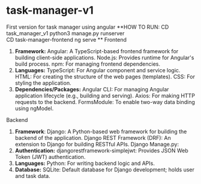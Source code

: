 # task-manager-v1
First version for task manager using angular
**HOW TO RUN:
CD task_manager_v1  python3 manage.py runserver   
CD task-manager-frontend ng serve  **
Frontend
1. **Framework:**
    Angular: A TypeScript-based frontend framework for building client-side applications.
   Node.js: Provides runtime for Angular's build process.
    npm: For managing frontend dependencies.
2. **Languages:**
    TypeScript: For Angular component and service logic.
    HTML: For creating the structure of the web pages (templates).
    CSS: For styling the application.
3. **Dependencies/Packages:**
    Angular CLI: For managing Angular application lifecycle (e.g., building and serving).
    Axios: For making HTTP requests to the backend.
    FormsModule: To enable two-way data binding using ngModel.



Backend
1. **Framework**:
    Django: A Python-based web framework for building the backend of the application.
    Django REST Framework (DRF): An extension to Django for building RESTful APIs.
   Django Manage.py:
2. **Authentication:**
    djangorestframework-simplejwt: Provides JSON Web Token (JWT) authentication.
3. **Languages:**
    Python: For writing backend logic and APIs.
4. **Database:**
    SQLite: Default database for Django development; holds user and task data.
   
